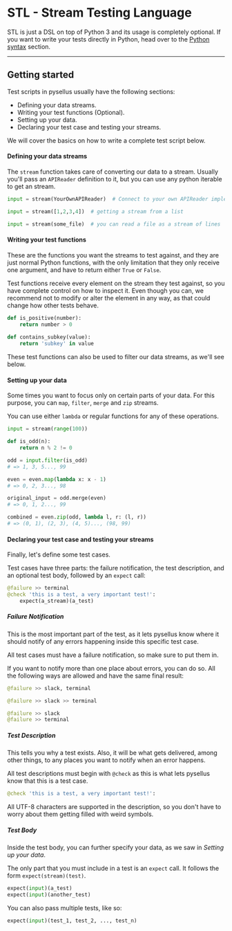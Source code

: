 # STL - Stream Testing Language

STL is just a DSL on top of Python 3 and its usage is completely optional. If you want to write your tests directly in Python, head over to the [Python syntax]() section.

---

## Getting started

Test scripts in pysellus usually have the following sections:

- Defining your data streams.
- Writing your test functions (Optional).
- Setting up your data.
- Declaring your test case and testing your streams.

We will cover the basics on how to write a complete test script below.

#### Defining your data streams

The `stream` function takes care of converting our data to a stream. Usually you'll pass an `APIReader` definition to it, but you can use any python iterable to get an stream.

```python
input = stream(YourOwnAPIReader)  # Connect to your own APIReader implementation

input = stream([1,2,3,4])  # getting a stream from a list

input = stream(some_file)  # you can read a file as a stream of lines
```

#### Writing your test functions

These are the functions you want the streams to test against, and they are just normal Python functions, with the only limitation that they only receive one argument, and have to return either `True` or `False`.

Test functions receive every element on the stream they test against, so you have complete control on how to inspect it. Even though you can, we recommend not to modify or alter the element in any way, as that could change how other tests behave.

```python
def is_positive(number):
    return number > 0
    
def contains_subkey(value):
    return 'subkey' in value
```

These test functions can also be used to filter our data streams, as we'll see below.

#### Setting up your data

Some times you want to focus only on certain parts of your data. For this purpose, you can `map`, `filter`, `merge` and `zip` streams.

You can use either `lambda` or regular functions for any of these operations.

```python
input = stream(range(100))

def is_odd(n):
    return n % 2 != 0

odd = input.filter(is_odd)
# => 1, 3, 5..., 99

even = even.map(lambda x: x - 1)
# => 0, 2, 3..., 98

original_input = odd.merge(even)
# => 0, 1, 2..., 99

combined = even.zip(odd, lambda l, r: (l, r))
# => (0, 1), (2, 3), (4, 5)..., (98, 99)
```

#### Declaring your test case and testing your streams

Finally, let's define some test cases.

Test cases have three parts: the failure notification, the test description, and an optional test body, followed by an `expect` call:

```python
@failure >> terminal
@check 'this is a test, a very important test!':
    expect(a_stream)(a_test)
```

##### Failure Notification

This is the most important part of the test, as it lets pysellus know where it should notify of any errors happening inside this specific test case.
  
All test cases must have a failure notification, so make sure to put them in.

If you want to notify more than one place about errors, you can do so. All the following ways are allowed and have the same final result:

```python
@failure >> slack, terminal

@failure >> slack >> terminal

@failure >> slack
@failure >> terminal
```

##### Test Description

This tells you why a test exists. Also, it will be what gets delivered, among other things, to any places you want to notify when an error happens.

All test descriptions must begin with `@check` as this is what lets pysellus know that this is a test case.

```python
@check 'this is a test, a very important test!':
```

All UTF-8 characters are supported in the description, so you don't have to worry about them getting filled with weird symbols.

##### Test Body

Inside the test body, you can further specify your data, as we saw in _Setting up your data_.

The only part that you must include in a test is an `expect` call. It follows the form `expect(stream)(test)`.

```python
expect(input)(a_test)
expect(input)(another_test)
```

You can also pass multiple tests, like so:

```python
expect(input)(test_1, test_2, ..., test_n)
```